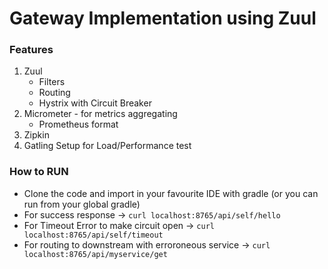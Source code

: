# Gateway Implementation using Zuul

### Features

1. Zuul
    - Filters
    - Routing
    - Hystrix with Circuit Breaker
2. Micrometer - for metrics aggregating
    - Prometheus format
3. Zipkin
4. Gatling Setup for Load/Performance test


### How to RUN

* Clone the code and import in your favourite IDE with gradle (or you can run from your global gradle)
* For success response -> ```curl localhost:8765/api/self/hello```
* For Timeout Error to make circuit open -> ```curl localhost:8765/api/self/timeout```
* For routing to downstream with erroroneous service -> ```curl localhost:8765/api/myservice/get```

